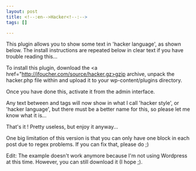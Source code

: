 ```yaml
--- 
layout: post
title: <!--:en-->Hacker<!--:-->
tags: []

---
```

<!--:en-->This plugin allows you to show some text in 'hacker language', as shown below. The install instructions are repeated below in clear text if you have trouble reading this...

To install this plugin, download the <a href="http://jfoucher.com/source/hacker.gz>gzip archive</a>, unpack the hacker.php file within and upload it to your wp-content/plugins directory.

Once you have done this, activate it from the admin interface.

Any text between <hacker> and </hacker> tags will now show in what I call 'hacker style', or 'hacker language', but there must be a better name for this, so please let me know what it is...

That's it ! Pretty useless, but enjoy it anyway...

One big limitation of this version is that you can only have one <hacker></hacker> block in each post due to regex problems. If you can fix that, please do ;)

Edit: The example doesn't work anymore because I'm not using Wordpress at this time. However, you can still download it (I hope ;).<!--:-->
